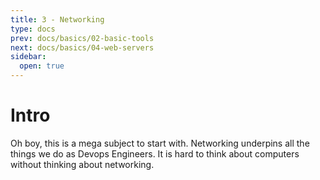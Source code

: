 ```yaml
---
title: 3 - Networking
type: docs
prev: docs/basics/02-basic-tools
next: docs/basics/04-web-servers
sidebar:
  open: true
---
```


# Intro

Oh boy, this is a mega subject to start with. Networking underpins all the things we do as Devops Engineers. It is hard to think about computers without thinking about networking.
